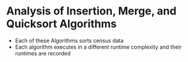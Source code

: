 # Analysis of Insertion, Merge, and Quicksort Algorithms
- Each of these Algorithms sorts census data
- Each algorithm executes in a different runtime complexity and their runtimes are recorded
